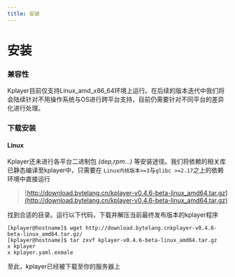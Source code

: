```yaml
---
title: 安装
---
```


安装
===

### 兼容性
Kplayer目前仅支持Linux_amd_x86_64环境上运行。在后续的版本迭代中我们将会陆续针对不用操作系统与OS进行跨平台支持，目前仍需要针对不同平台的差异化进行处理。

### 下载安装

#### Linux
Kplayer还未进行各平台二进制包 *(dep,rpm...)* 等安装途径。我们将依赖的相关库已静态编译至kplayer中，只需要在 `Linux内核版本>=3`与`glibc >=2.17`之上的依赖环境中直接运行

> [http://download.bytelang.cn/kplayer-v0.4.6-beta-linux_amd64.tar.gz](http://download.bytelang.cn/kplayer-v0.4.6-beta-linux_amd64.tar.gz)

找到合适的目录。运行以下代码，下载并解压当前最终发布版本的kplayer程序
```shell script
[kplayer@hostname]$ wget http://download.bytelang.cnkplayer-v0.4.6-beta-linux_amd64.tar.gz/
[kplayer@hostname]$ tar zxvf kplayer-v0.4.6-beta-linux_amd64.tar.gz 
x kplayer
x kplayer.yaml.exmale
```

至此，kplayer已经被下载至你的服务器上
